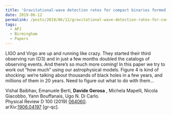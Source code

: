```yaml
---
title: 'Gravitational-wave detection rates for compact binaries formed in isolation: LIGO/Virgo O3 and beyond.'
date: 2019-06-12
permalink: /posts/2019/06/12/gravitational-wave-detection-rates-for-compact-binaries-formed-in-isolation-ligo-virgo-o3-and-beyond
tags:
  - APJ
  - Birmingham
  - Papers
---
```


LIGO and Virgo are up and running like crazy. They started their third observing run (O3) and in just a few months doubled the catalogs of observing events. And there’s so much more coming! In this paper we try to work out “how much” using our astrophysical models. Figure 4 is kind of shocking: we’re talking about thousands of black holes in a few years, and millions of them in 20 years. Need to figure out what to do with them…

Vishal Baibhav, Emanuele Berti, **Davide Gerosa** , Michela Mapelli, Nicola Giacobbo, Yann Bouffanais, Ugo N. Di Carlo.  
Physical Review D 100 (2019) [064060](<https://journals.aps.org/prd/abstract/10.1103/PhysRevD.100.064060>).  
arXiv:[1906.04197](<http://arxiv.org/abs/arXiv:1906.04197>) [gr-qc].

